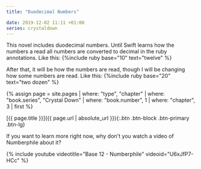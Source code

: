 ```yaml
---
title: "Duodecimal Numbers"

date: 2019-12-02 11:11 +01:00
series: crystaldown
---
```

This novel includes duodecimal numbers.
Until Swift learns how the numbers a read all numbers are converted to decimal in the ruby annotations.
Like this: {%include ruby base="10" text="twelve" %}

After that, it will be how the numbers are read, though I will be changing how some numbers are read.
Like this: {%include ruby base="20" text="two dozen" %}

{% assign page = site.pages
  | where: "type", "chapter"
  | where: "book.series", "Crystal Down"
  | where: "book.number", 1
  | where: "chapter", 3
  | first %}

[{{ page.title }}]({{ page.url | absolute_url }}){:.btn .btn-block .btn-primary .btn-lg}
<!--more-->

If you want to learn more right now, why don't you watch a video of Numberphile about it?

{% include youtube videotitle="Base 12 - Numberphile" videoid="U6xJfP7-HCc" %}
